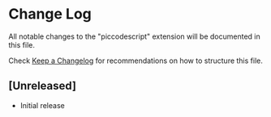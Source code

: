 # Change Log

All notable changes to the "piccodescript" extension will be documented in this file.

Check [Keep a Changelog](http://keepachangelog.com/) for recommendations on how to structure this file.

## [Unreleased]

- Initial release